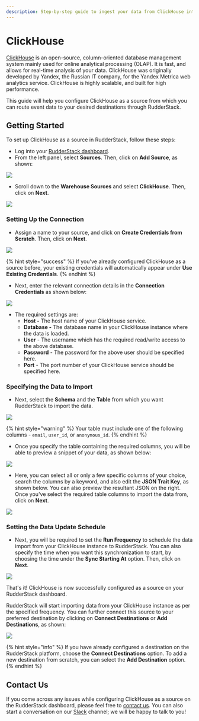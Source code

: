 ```yaml
---
description: Step-by-step guide to ingest your data from ClickHouse into RudderStack.
---
```


# ClickHouse

[ClickHouse](https://clickhouse.tech/) is an open-source, column-oriented database management system mainly used for online analytical processing \(OLAP\). It is fast, and allows for real-time analysis of your data. ClickHouse was originally developed by Yandex, the Russian IT company,  for the Yandex Metrica web analytics service. ClickHouse is highly scalable, and built for high performance.

This guide will help you configure ClickHouse as a source from which you can route event data to your desired destinations through RudderStack.

## Getting Started

To set up ClickHouse as a source in RudderStack, follow these steps:

* Log into your [RudderStack dashboard](https://app.rudderlabs.com/signup?type=freetrial).
* From the left panel, select **Sources**. Then, click on **Add Source**, as shown:

![](../.gitbook/assets/image%20%2897%29%20%281%29%20%281%29%20%282%29%20%282%29%20%282%29%20%282%29%20%282%29%20%282%29%20%282%29%20%282%29%20%282%29%20%282%29%20%282%29%20%283%29%20%281%29.png)

* Scroll down to the **Warehouse Sources** and select **ClickHouse**. Then, click on **Next**.

![](../.gitbook/assets/screen-shot-2021-01-12-at-1.00.07-pm.png)

### Setting Up the Connection

* Assign a name to your source, and click on **Create Credentials from Scratch**. Then, click on **Next**.

![](../.gitbook/assets/screen-shot-2021-01-13-at-10.16.55-am.png)

{% hint style="success" %}
If you've already configured ClickHouse as a source before, your existing credentials will automatically appear under **Use Existing Credentials**.
{% endhint %}

* Next, enter the relevant connection details in the **Connection Credentials** as shown below:

![](../.gitbook/assets/screen-shot-2021-01-12-at-1.01.23-pm.png)

* The required settings are:
  * **Host -** The host name of your ClickHouse service.
  * **Database -** The database name in your ClickHouse instance where the data is loaded.
  * **User** - The username which has the required read/write access to the above database.
  * **Password** - The password for the above user should be specified here.
  * **Port** - The port number of your ClickHouse service should be specified here.

### Specifying the Data to Import

* Next, select the **Schema** and the **Table** from which you want RudderStack to import the data.

![](../.gitbook/assets/screen-shot-2021-01-12-at-12.59.13-pm.png)

{% hint style="warning" %}
Your table must include one of the following columns - `email`, `user_id`, or `anonymous_id`.
{% endhint %}

* Once you specify the table containing the required columns, you will be able to preview a snippet of your data, as shown below:

![](../.gitbook/assets/screen-shot-2021-01-05-at-3.21.38-pm.png)

* Here, you can select all or only a few specific columns of your choice, search the columns by a keyword, and also edit the **JSON Trait Key**, as shown below. You can also preview the resultant JSON on the right. Once you've select the required table columns to import the data from, click on **Next**.

![](../.gitbook/assets/screen-shot-2021-01-05-at-3.22.09-pm.png)

### Setting the Data Update Schedule

* Next, you will be required to set the **Run Frequency** to schedule the data import from your ClickHouse instance to RudderStack. You can also specify the time when you want this synchronization to start, by choosing the time under the **Sync Starting At** option. Then, click on **Next**.

![](../.gitbook/assets/screen-shot-2021-01-12-at-12.59.39-pm.png)

That's it! ClickHouse is now successfully configured as a source on your RudderStack dashboard. 

RudderStack will start importing data from your ClickHouse instance as per the specified frequency. You can further connect this source to your preferred destination by clicking on **Connect Destinations** or **Add Destinations**, as shown:

![](../.gitbook/assets/screen-shot-2021-01-12-at-1.02.09-pm.png)

{% hint style="info" %}
If you have already configured a destination on the RudderStack platform, choose the **Connect Destinations** option. To add a new destination from scratch, you can select the **Add Destination** option.
{% endhint %}

## Contact Us

If you come across any issues while configuring ClickHouse as a source on the RudderStack dashboard, please feel free to [contact us](mailto:%20docs@rudderstack.com). You can also start a conversation on our [Slack](https://resources.rudderstack.com/join-rudderstack-slack) channel; we will be happy to talk to you!

